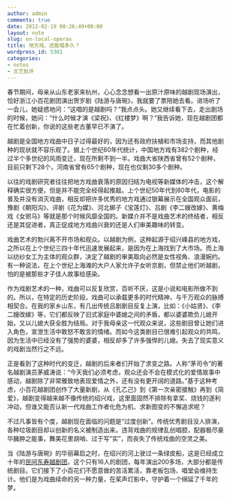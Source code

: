 ```yaml
---
author: admin
comments: true
date: 2012-02-19 08:26:49+00:00
layout: note
slug: on-local-operas
title: 地方戏，还能唱多久？
wordpress_id: 5301
categories:
- notes
- 文艺批评
---
```


春节期间，母亲从山东老家来杭州，心心念念想看一出原汁原味的越剧现场演出，恰好浙江小百花剧团演出贺岁剧《陆游与唐琬》，我就要了票陪她去看。进场听了一会儿，她疑惑地问：“这唱的是越剧吗？”我点点头。她又继续看下去，走出剧场的时候，她问：“什么时候才演《梁祝》、《红楼梦》啊？”我告诉她，现在越剧团都在忙着创新，你说的这些老古董早已不演了。

越剧是全国地方戏曲中日子过得最好的，因为还有政府扶植和市场支持，而其他剧种的现状就不容乐观了。据上个世纪60年代统计，中国地方戏有382个剧种，经过半个多世纪的风雨变迁，现在所剩不到一半。戏曲大省陕西省曾有52个剧种，目前只剩下28个，河南省曾有65个剧种，现在也仅剩30多个剧种。

以往的戏剧研究者往往把地方戏曲衰落的原因归结为电视等新媒体的冲击，这个解释确实很方便，但是并不能完全经得起推敲。上个世纪50年代到80年代，电影的普及并没有消灭戏曲，相反却把许多优秀的地方戏通过银幕展示在全国观众面前，豫剧《朝阳沟》、评剧《花为媒》、河北梆子《宝莲灯》、吕剧《李二嫂改嫁》、黄梅戏《女驸马》等就是那个时候风靡全国的。新媒介并不是戏曲艺术的终结者，相反还是其促进者，真正促成地方戏曲兴衰的还是人们审美趣味的转变。

戏曲艺术的勃兴离不开市场和观众。以越剧为例，这种起源于绍兴嵊县的地方戏，之所以在上个世纪三四十年代迅速发展起来，是因为在上海找到了大市场。而上海以纺纱女工为主体的观众群，决定了越剧的审美取向必然是女性视角、浪漫婉约。有一种说法，在上个世纪上海滩的大户人家允许子女听京剧，但禁止他们听越剧，怕的是被那些才子佳人故事给感染。

作为戏剧艺术的一种，戏曲可以反复欣赏，百听不厌，这是小说和电影所做不到的。所以，在特定的历史阶段，戏曲可以承载更多的时代精神，与千万观众的脉搏相契合。在我的家乡山东，有几出传统吕剧剧目反复上演，比如：《小姑贤》、《李二嫂改嫁》等，它们都反映了旧式家庭中婆媳之间的矛盾，都以婆婆欺负儿媳开始，又以儿媳大获全胜为结局。对于我母亲这一代观众来说，这些剧目曾让她们进入角色，宣泄生活中敢怒不敢言的情绪。而如今这类剧目已很难引起观众的共鸣，因为生活中已经没有了强势的婆婆，相反却多了许多强悍的儿媳。失去了现实意义的戏剧当然行之不远。

正是看到了这种时代的变迁，越剧的后来者们开始了求变之路。人称“茅司令”的著名越剧演员茅威涛说：“今天我们必须考虑，观众还会不会在模式化的爱情故事中感动，越剧除了非常雅致地表现爱情之外，还有没有更开阔的道路。”基于这种考虑，小百花越剧团创作了大量新剧，从《孔乙己》到《第一次亲密接触》再到《简爱》，越剧变得越来越不像传统的绍兴戏，这里面固然不排除有拿奖、烧钱的逐利冲动，但谁又能否认新一代戏曲工作者化危为机、求新图变的不懈追求呢？

不过凡事皆有个度，越剧现在面临的问题是“过度创新”。传统优秀剧目没人排演，各种垃圾剧目却以创新的名义被制造出来。违背戏曲的规律乱创唱腔，配器极尽豪华臃肿之能事，舞美花里胡哨、过于写“实”，而丧失了传统戏曲的空灵之美。

当《陆游与唐琬》的华丽幕启之时，在绍兴的河上驶过一条绿皮船，这是已经成立十年的[民间东寿越剧团](http://epaper.shaoxing.com.cn/sxrb/html/2012-02/09/content_630812.htm)，这个只有16人的剧团，每年演出200多场，大部分都是传统剧目。它们接下了小百花们不愿意做的苦活累活，靠老板包场、唱堂会维持生计。他们是为戏曲续命的另一种力量，在桨声灯影中，守护着一个绵延了千年的梦。
